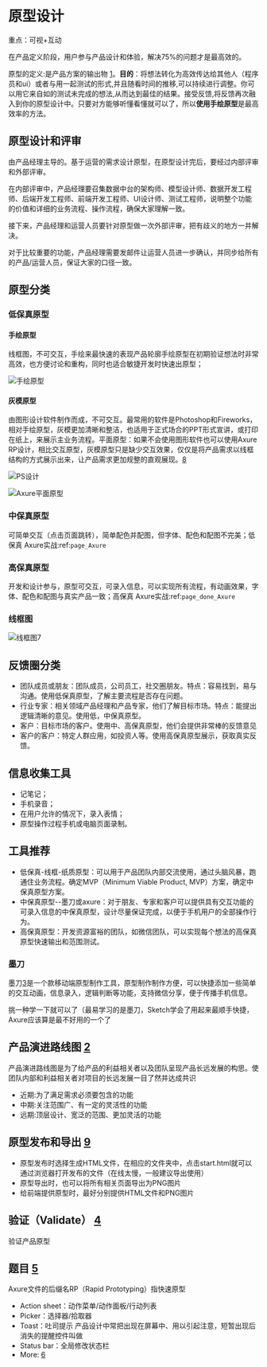 # 原型设计

重点：可视+互动

在产品定义阶段，用户参与产品设计和体验，解决75%的问题才是最高效的。

原型的定义:是产品方案的输出物 [1]。**目的**：将想法转化为高效传达给其他人（程序员和ui）或者与用一起测试的形式,并且随看时间的推移,可以持续进行调整。你可以用它来自如的测试未完成的想法,从而达到最佳的结果。接受反馈,将反馈再次融入到你的原型设计中。只要对方能够听懂看懂就可以了，所以**使用手绘原型**是最高效率的方法。

## 原型设计和评审

由产品经理主导的。基于运营的需求设计原型，在原型设计完后，要经过内部评审和外部评审。

在内部评审中，产品经理要召集数据中台的架构师、模型设计师、数据开发工程师、后端开发工程师、前端开发工程师、UI设计师、测试工程师，说明整个功能的价值和详细的业务流程、操作流程，确保大家理解一致。

接下来，产品经理和运营人员要针对原型做一次外部评审，把有歧义的地方一并解决。

对于比较重要的功能，产品经理需要发邮件让运营人员进一步确认，并同步给所有的产品/运营人员，保证大家的口径一致。

## 原型分类

### 低保真原型

#### 手绘原型

线框图，不可交互，手绘来最快速的表现产品轮廓手绘原型在初期验证想法时非常高效，也方便讨论和重构，同时也适合敏捷开发时快速出原型；

![手绘原型](../img/hand_draw.png)

#### 灰模原型

由图形设计软件制作而成，不可交互。最常用的软件是Photoshop和Fireworks，相对手绘原型，灰模更加清晰和整洁，也适用于正式场合的PPT形式宣讲，或打印在纸上，来展示主业务流程。平面原型：如果不会使用图形软件也可以使用Axure RP设计，相比交互原型，灰模原型只是缺少交互效果，仅仅是将产品需求以线框结构的方式展示出来，让产品需求更加规整的直观展现。[8]

![PS设计](../img/PS.png)

![Axure平面原型](../img/grey_axure.png)

### 中保真原型

可简单交互（点击页面跳转），简单配色并配图，但字体、配色和配图不完美；低保真 Axure实战:ref:`page_Axure`

### 高保真原型

开发和设计参与，原型可交互，可录入信息，可以实现所有流程，有动画效果，字体、配色和配图与真实产品一致；高保真 Axure实战:ref:`page_done_Axure`

### 线框图

![线框图[7]](../img/lineframe_chart.jpg)

## 反馈圈分类

- 团队成员或朋友：团队成员，公司员工，社交圈朋友。特点：容易找到，易与沟通。使用低保真原型，了解主要流程是否存在问题。
- 行业专家：相关领域产品经理和产品专家，他们了解目标市场。特点：能提出逻辑清晰的意见。使用低，中保真原型。
- 客户：目标市场的客户。使用中、高保真原型，他们会提供非常棒的反馈意见
- 客户的客户：特定人群应用，如投资人等。使用高保真原型展示，获取真实反馈。

## 信息收集工具

- 记笔记；
- 手机录音；
- 在用户允许的情况下，录入表情；
- 原型操作过程手机或电脑页面录制。

## 工具推荐

- 低保真-线框-纸质原型：可以用于产品团队内部交流使用，通过头脑风暴，跑通住业务流程。确定MVP（Minimum Viable Product, MVP）方案，确定中保真原型方案。
- 中保真原型--墨刀或axure：对于朋友、专家和客户可以提供具有交互功能的可录入信息的中保真原型，设计尽量保证完成，以便于手机用户的全部操作行为。
- 高保真原型：开发资源富裕的团队，如微信团队，可以实现每个想法的高保真原型快速输出和范围测试。

### 墨刀

墨刀[3]是一个款移动端原型制作工具，原型制作制作方便，可以快捷添加一些简单的交互动画，信息录入，逻辑判断等功能，支持微信分享，便于传播手机信息。

挑一种学一下就可以了（最易学习的是墨刀，Sketch学会了用起来最顺手快捷，Axure应该算是最不好用的一个了

## 产品演进路线图 [2]

产品演进路线图是为了给产品的利益相关者以及团队呈现产品长远发展的构思。使团队内部和利益相关者对项目的长远发展一目了然并达成共识

- 近期:为了满足需求必须要包含的功能
- 中期:关注范围广、有一定的灵活性的功能
- 远期:顶层设计、宽泛的范围、更加灵活的功能

## 原型发布和导出 [9]

- 原型发布时选择生成HTML文件，在相应的文件夹中，点击start.html就可以通过浏览器打开发布的文件（在线太慢，一般建议导出使用）
- 原型导出时，也可以将所有相关页面导出为PNG图片
- 给前端提供原型时，最好分别提供HTML文件和PNG图片

## 验证（Validate） [4]

验证产品原型

## 题目 [5]

Axure文件的后缀名RP（Rapid Prototyping）指快速原型

- Action sheet：动作菜单/动作面板/行动列表
- Picker：选择器/拾取器
- Toast：吐司提示 产品设计中常把出现在屏幕中、用以引起注意，短暂出现后消失的提醒控件叫做
- Status bar：全局修改状态栏
- More: [6]


[1]: https://www.zhihu.com/question/55997614/answer/615628989
[2]: https://www.bilibili.com/video/BV1254y1D7Ht?from=search&seid=14167562900175777805
[3]: https://zhuanlan.zhihu.com/p/33997501
[4]: https://www.jianshu.com/p/cb6ae5a3f3fa
[5]: https://blog.nowcoder.net/n/9bd8651faead4a73ae344be0b74128de
[6]: https://www.jianshu.com/nb/9076183
[7]: https://www.bilibili.com/video/BV1Yx411f7d6?from=search&seid=9942601070785163162
[8]: https://tangjie.me/blog/114.html
[9]: https://zhuanlan.zhihu.com/p/56954145
